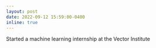 ```yaml
---
layout: post
date: 2022-09-12 15:59:00-0400
inline: true
---
```


Started a machine learning internship at the Vector Institute

